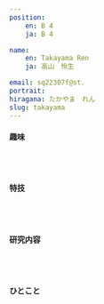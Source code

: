 ```yaml
---
position:
    en: B 4
    ja: B 4

name:
    en: Takayama Ren
    ja: 高山　怜生

email: sq22307f@st.
portrait: 
hiragana: たかやま　れん
slug: takayama
---
```


#### 趣味

<br><br>

#### 特技

<br><br>

#### 研究内容

<br><br>

#### ひとこと

<br><br>
